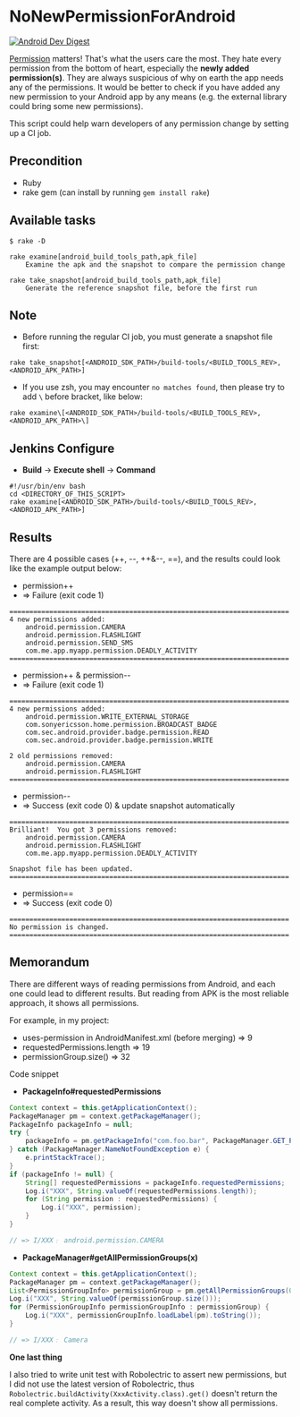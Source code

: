 # NoNewPermissionForAndroid

[![Android Dev Digest](https://img.shields.io/badge/AndroidDevDigest-%23101-green.svg)](https://www.androiddevdigest.com/digest-101/)

[Permission](https://developer.android.com/guide/topics/permissions/index.html) matters!  That's what the users care the most.  They hate every permission from the bottom of heart, especially the **newly added permission(s)**.  They are always suspicious of why on earth the app needs any of the permissions.  It would be better to check if you have added any new permission to your Android app by any means (e.g. the external library could bring some new permissions).

This script could help warn developers of any permission change by setting up a CI job.

## Precondition
* Ruby
* rake gem (can install by running `gem install rake`)

## Available tasks
```
$ rake -D

rake examine[android_build_tools_path,apk_file]
    Examine the apk and the snapshot to compare the permission change

rake take_snapshot[android_build_tools_path,apk_file]
    Generate the reference snapshot file, before the first run
```

## Note
* Before running the regular CI job, you must generate a snapshot file first:
```
rake take_snapshot[<ANDROID_SDK_PATH>/build-tools/<BUILD_TOOLS_REV>,<ANDROID_APK_PATH>]
```
* If you use zsh, you may encounter `no matches found`, then please try to add `\` before bracket, like below:
```
rake examine\[<ANDROID_SDK_PATH>/build-tools/<BUILD_TOOLS_REV>,<ANDROID_APK_PATH>\]
```

## Jenkins Configure
* **Build** -> **Execute shell** -> **Command**
```
#!/usr/bin/env bash
cd <DIRECTORY_OF_THIS_SCRIPT>
rake examine[<ANDROID_SDK_PATH>/build-tools/<BUILD_TOOLS_REV>,<ANDROID_APK_PATH>]
```

## Results
There are 4 possible cases (++, --, ++&--, ==), and the results could look like the example output below:
* permission++
* => Failure (exit code 1)
```
======================================================================
4 new permissions added:
    android.permission.CAMERA
    android.permission.FLASHLIGHT
    android.permission.SEND_SMS
    com.me.app.myapp.permission.DEADLY_ACTIVITY
======================================================================
```

* permission++  &  permission--
* => Failure (exit code 1)
```
======================================================================
4 new permissions added:
    android.permission.WRITE_EXTERNAL_STORAGE
    com.sonyericsson.home.permission.BROADCAST_BADGE
    com.sec.android.provider.badge.permission.READ
    com.sec.android.provider.badge.permission.WRITE

2 old permissions removed:
    android.permission.CAMERA
    android.permission.FLASHLIGHT
======================================================================
```

* permission--
* => Success (exit code 0)  & update snapshot automatically
```
======================================================================
Brilliant!  You got 3 permissions removed:
    android.permission.CAMERA
    android.permission.FLASHLIGHT
    com.me.app.myapp.permission.DEADLY_ACTIVITY

Snapshot file has been updated.
======================================================================
```

* permission==
* => Success (exit code 0)
```
======================================================================
No permission is changed.
======================================================================
```

## Memorandum
There are different ways of reading permissions from Android, and each one could lead to different results.  But reading from APK is the most reliable approach, it shows all permissions.

For example, in my project:
* uses-permission in AndroidManifest.xml (before merging) => 9
* requestedPermissions.length => 19
* permissionGroup.size() => 32

Code snippet
* **PackageInfo#requestedPermissions**
```java
Context context = this.getApplicationContext();
PackageManager pm = context.getPackageManager();
PackageInfo packageInfo = null;
try {
    packageInfo = pm.getPackageInfo("com.foo.bar", PackageManager.GET_PERMISSIONS);
} catch (PackageManager.NameNotFoundException e) {
    e.printStackTrace();
}
if (packageInfo != null) {
    String[] requestedPermissions = packageInfo.requestedPermissions;
    Log.i("XXX", String.valueOf(requestedPermissions.length));
    for (String permission : requestedPermissions) {
        Log.i("XXX", permission);
    }
}

// => I/XXX﹕ android.permission.CAMERA
```

* **PackageManager#getAllPermissionGroups(x)**
```java
Context context = this.getApplicationContext();
PackageManager pm = context.getPackageManager();
List<PermissionGroupInfo> permissionGroup = pm.getAllPermissionGroups(0);
Log.i("XXX", String.valueOf(permissionGroup.size()));
for (PermissionGroupInfo permissionGroupInfo : permissionGroup) {
    Log.i("XXX", permissionGroupInfo.loadLabel(pm).toString());
}

// => I/XXX﹕ Camera
```

**One last thing**

I also tried to write unit test with Robolectric to assert new permissions, but I did not use the latest version of Robolectric, thus ```Robolectric.buildActivity(XxxActivity.class).get()``` doesn't return the real complete activity.  As a result, this way doesn't show all permissions.
